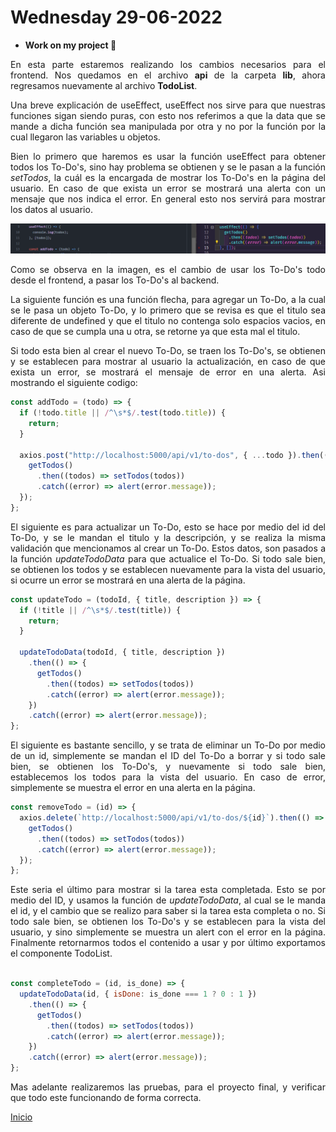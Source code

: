 # Wednesday 29-06-2022

<ul>
  <li><strong>Work on my project 🧠</strong></li>
</ul>

<p align="justify">En esta parte estaremos realizando los cambios necesarios para el frontend. Nos quedamos en el archivo <strong>api</strong> de la carpeta <strong>lib</strong>, ahora regresamos nuevamente al archivo <strong>TodoList</strong>.</p>

<p align="justify">Una breve explicación de useEffect, useEffect nos sirve para que nuestras funciones sigan siendo puras, con esto nos referimos a que la data que se mande a dicha función sea manipulada por otra y no por la función por la cual llegaron las variables u objetos.</p>

<p align="justify">Bien lo primero que haremos es usar la función useEffect para obtener todos los To-Do's, sino hay problema se obtienen y se le pasan a la función <i>setTodos</i>, la cuál es la encargada de mostrar los To-Do's en la página del usuario. En caso de que exista un error se mostrará una alerta con un mensaje que nos indica el error. En general esto nos servirá para mostrar los datos al usuario.</p>

<p align="center"><img src="../img/useEffect.png" alt="useEffect para mostrar los To-Do's al usuario "/></p>

<p align="justify">Como se observa en la imagen, es el cambio de usar los To-Do's todo desde el frontend, a pasar los To-Do's al backend.</p>

<p align="justify">La siguiente función es una función flecha, para agregar un To-Do, a la cual se le pasa un objeto To-Do, y lo primero que se revisa es que el titulo sea diferente de undefined y que el titulo no contenga solo espacios vacios, en caso de que se cumpla una u otra, se retorne ya que esta mal el titulo.</p>

<p align="justify">Si todo esta bien al crear el nuevo To-Do, se traen los To-Do's, se obtienen  y se establecen para mostrar al usuario la actualización, en caso de que exista un error, se mostrará el mensaje de error en una alerta. Asi mostrando el siguiente codigo: </p>

```typescript
const addTodo = (todo) => {
  if (!todo.title || /^\s*$/.test(todo.title)) {
    return;
  }

  axios.post("http://localhost:5000/api/v1/to-dos", { ...todo }).then(() => {
    getTodos()
      .then((todos) => setTodos(todos))
      .catch((error) => alert(error.message));
  });
};
```

<p align="justify">El siguiente es para actualizar un To-Do, esto se hace por medio del id del To-Do, y se le mandan el titulo y la descripción, y se realiza la misma validación que mencionamos al crear un To-Do. Estos datos, son pasados a la función <i>updateTodoData</i> para que actualice el To-Do. Si todo sale bien, se obtienen los todos y se establecen nuevamente para la vista del usuario, si ocurre un error se mostrará en una alerta de la página.</p>

```javascript
const updateTodo = (todoId, { title, description }) => {
  if (!title || /^\s*$/.test(title)) {
    return;
  }

  updateTodoData(todoId, { title, description })
    .then(() => {
      getTodos()
        .then((todos) => setTodos(todos))
        .catch((error) => alert(error.message));
    })
    .catch((error) => alert(error.message));
};
```

<p align="justify">El siguiente es bastante sencillo, y se trata de eliminar un To-Do por medio de un id, simplemente se mandan el ID del To-Do a borrar y si todo sale bien, se obtienen los To-Do's, y nuevamente si todo sale bien, establecemos los todos para la vista del usuario. En caso de error, simplemente se muestra el error en una alerta en la página.</p>

```javascript
const removeTodo = (id) => {
  axios.delete(`http://localhost:5000/api/v1/to-dos/${id}`).then(() => {
    getTodos()
      .then((todos) => setTodos(todos))
      .catch((error) => alert(error.message));
  });
};
```

<p align="justify">Este seria el último para mostrar si la tarea esta completada. Esto se por medio del ID, y usamos la función de <i>updateTodoData</i>, al cual se le manda el id, y el cambio que se realizo para saber si la tarea esta completa o no. Si todo sale bien, se obtienen los To-Do's y se establecen para la vista del usuario, y sino simplemente se muestra un alert con el error en la página. Finalmente retornarmos todos el contenido a usar y por último exportamos el componente TodoList.</p>

```javascript

const completeTodo = (id, is_done) => {
  updateTodoData(id, { isDone: is_done === 1 ? 0 : 1 })
    .then(() => {
      getTodos()
        .then((todos) => setTodos(todos))
        .catch((error) => alert(error.message));
    })
    .catch((error) => alert(error.message));
};

```

<p align="justify">Mas adelante realizaremos las pruebas, para el proyecto final, y verificar que todo este funcionando de forma correcta.</p>


<a href="../README.md">Inicio</a>
